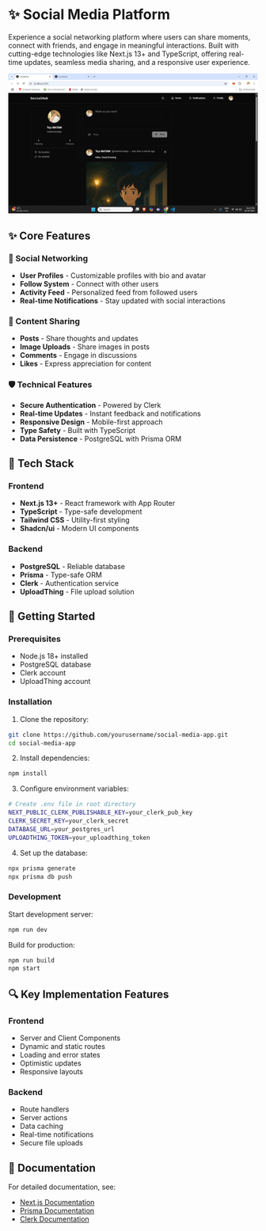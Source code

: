 # ✨ Social Media Platform

Experience a social networking platform where users can share moments, connect with friends, and engage in meaningful interactions. Built with cutting-edge technologies like Next.js 13+ and TypeScript, offering real-time updates, seamless media sharing, and a responsive user experience.

<img src="./public/Screenshot.png" alt="App Screenshot" width="800" height="auto" />

## ✨ Core Features

### 🤝 Social Networking
- **User Profiles** - Customizable profiles with bio and avatar
- **Follow System** - Connect with other users
- **Activity Feed** - Personalized feed from followed users
- **Real-time Notifications** - Stay updated with social interactions

### 📱 Content Sharing
- **Posts** - Share thoughts and updates
- **Image Uploads** - Share images in posts
- **Comments** - Engage in discussions
- **Likes** - Express appreciation for content

### 🛡️ Technical Features
- **Secure Authentication** - Powered by Clerk
- **Real-time Updates** - Instant feedback and notifications
- **Responsive Design** - Mobile-first approach
- **Type Safety** - Built with TypeScript
- **Data Persistence** - PostgreSQL with Prisma ORM

## 🔧 Tech Stack

### Frontend
- **Next.js 13+** - React framework with App Router
- **TypeScript** - Type-safe development
- **Tailwind CSS** - Utility-first styling
- **Shadcn/ui** - Modern UI components

### Backend
- **PostgreSQL** - Reliable database
- **Prisma** - Type-safe ORM
- **Clerk** - Authentication service
- **UploadThing** - File upload solution

## 🚀 Getting Started

### Prerequisites
- Node.js 18+ installed
- PostgreSQL database
- Clerk account
- UploadThing account

### Installation

1. Clone the repository:
```bash
git clone https://github.com/yourusername/social-media-app.git
cd social-media-app
```

2. Install dependencies:
```bash
npm install
```

3. Configure environment variables:
```bash
# Create .env file in root directory
NEXT_PUBLIC_CLERK_PUBLISHABLE_KEY=your_clerk_pub_key
CLERK_SECRET_KEY=your_clerk_secret
DATABASE_URL=your_postgres_url
UPLOADTHING_TOKEN=your_uploadthing_token
```

4. Set up the database:
```bash
npx prisma generate
npx prisma db push
```

### Development

Start development server:
```bash
npm run dev
```

Build for production:
```bash
npm run build
npm start
```

## 🔍 Key Implementation Features

### Frontend
- Server and Client Components
- Dynamic and static routes
- Loading and error states
- Optimistic updates
- Responsive layouts

### Backend
- Route handlers
- Server actions
- Data caching
- Real-time notifications
- Secure file uploads

## 📖 Documentation

For detailed documentation, see:
- [Next.js Documentation](https://nextjs.org/docs)
- [Prisma Documentation](https://www.prisma.io/docs)
- [Clerk Documentation](https://clerk.dev/docs)


